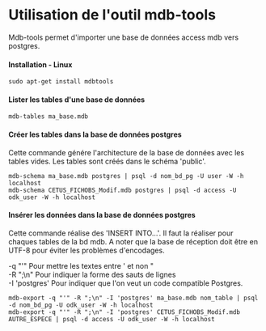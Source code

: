 # Utilisation de l'outil mdb-tools
Mdb-tools permet d'importer une base de données access mdb vers postgres.  

#### Installation - Linux

	sudo apt-get install mdbtools

#### Lister les tables d'une base de données

	mdb-tables ma_base.mdb

#### Créer les tables dans la base de données postgres
Cette commande génére l'architecture de la base de données avec les tables vides. Les tables sont créés dans le schéma 'public'.

	mdb-schema ma_base.mdb postgres | psql -d nom_bd_pg -U user -W -h localhost
	mdb-schema CETUS_FICHOBS_Modif.mdb postgres | psql -d access -U odk_user -W -h localhost
	
#### Insérer les données dans la base de données postgres
Cette commande réalise des 'INSERT INTO...'. Il faut la réaliser pour chaques tables de la bd mdb. 
A noter que la base de réception doit être en UTF-8 pour éviter les problèmes d'encodages.  

-q "'"   Pour mettre les textes entre ' et non "  
-R ";\n" Pour indiquer la forme des sauts de lignes  
-I 'postgres' Pour indiquer que l'on veut un code compatible Postgres.  

	mdb-export -q "'" -R ";\n" -I 'postgres' ma_base.mdb nom_table | psql -d nom_bd_pg -U odk_user -W -h localhost
	mdb-export -q "'" -R ";\n" -I 'postgres' CETUS_FICHOBS_Modif.mdb AUTRE_ESPECE | psql -d access -U odk_user -W -h localhost